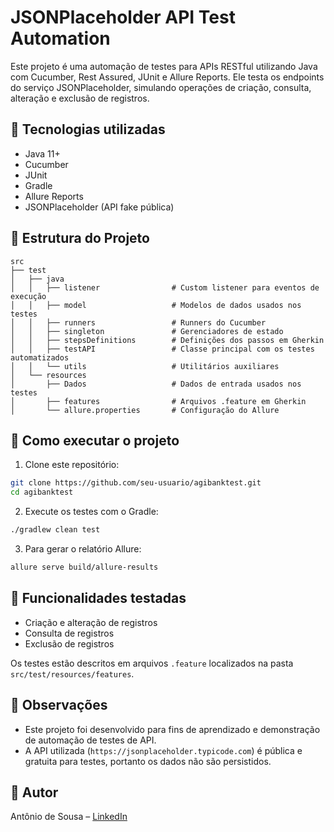 
# JSONPlaceholder API Test Automation

Este projeto é uma automação de testes para APIs RESTful utilizando Java com Cucumber, Rest Assured, JUnit e Allure Reports. Ele testa os endpoints do serviço JSONPlaceholder, simulando operações de criação, consulta, alteração e exclusão de registros.

## 🔧 Tecnologias utilizadas

- Java 11+
- Cucumber
- JUnit
- Gradle
- Allure Reports
- JSONPlaceholder (API fake pública)

## 📁 Estrutura do Projeto

```
src
├── test
│   ├── java
│   │   ├── listener                # Custom listener para eventos de execução
│   │   ├── model                   # Modelos de dados usados nos testes
│   │   ├── runners                 # Runners do Cucumber
│   │   ├── singleton               # Gerenciadores de estado
│   │   ├── stepsDefinitions        # Definições dos passos em Gherkin
│   │   ├── testAPI                 # Classe principal com os testes automatizados
│   │   └── utils                   # Utilitários auxiliares
│   └── resources
│       ├── Dados                   # Dados de entrada usados nos testes
│       ├── features                # Arquivos .feature em Gherkin
│       └── allure.properties       # Configuração do Allure
```

## 🚀 Como executar o projeto

1. Clone este repositório:

```bash
git clone https://github.com/seu-usuario/agibanktest.git
cd agibanktest
```

2. Execute os testes com o Gradle:

```bash
./gradlew clean test
```

3. Para gerar o relatório Allure:

```bash
allure serve build/allure-results
```

## 🧪 Funcionalidades testadas

- Criação e alteração de registros
- Consulta de registros
- Exclusão de registros

Os testes estão descritos em arquivos `.feature` localizados na pasta `src/test/resources/features`.

## 📝 Observações

- Este projeto foi desenvolvido para fins de aprendizado e demonstração de automação de testes de API.
- A API utilizada (`https://jsonplaceholder.typicode.com`) é pública e gratuita para testes, portanto os dados não são persistidos.

## 👤 Autor

Antônio de Sousa – [LinkedIn](https://www.linkedin.com/in/antoniosousas/)
